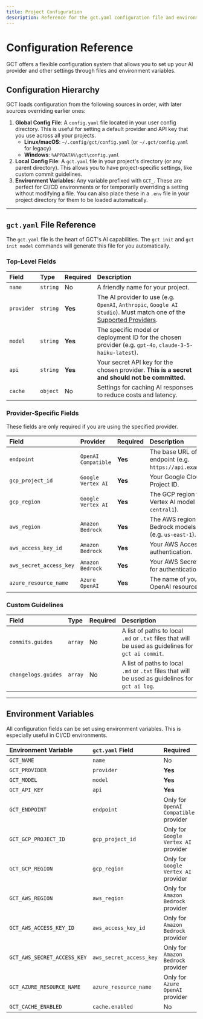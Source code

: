 ```yaml
---
title: Project Configuration
description: Reference for the gct.yaml configuration file and environment variables.
---
```


# Configuration Reference

GCT offers a flexible configuration system that allows you to set up your AI provider and other settings through files and environment variables.

## Configuration Hierarchy

GCT loads configuration from the following sources in order, with later sources overriding earlier ones:

1.  **Global Config File**: A `config.yaml` file located in your user config directory. This is useful for setting a default provider and API key that you use across all your projects.
    - **Linux/macOS**: `~/.config/gct/config.yaml` (or `~/.gct/config.yaml` for legacy)
    - **Windows**: `%APPDATA%\gct\config.yaml`
2.  **Local Config File**: A `gct.yaml` file in your project's directory (or any parent directory). This allows you to have project-specific settings, like custom commit guidelines.
3.  **Environment Variables**: Any variable prefixed with `GCT_`. These are perfect for CI/CD environments or for temporarily overriding a setting without modifying a file. You can also place these in a `.env` file in your project directory for them to be loaded automatically.

---

## `gct.yaml` File Reference

The `gct.yaml` file is the heart of GCT's AI capabilities. The `gct init` and `gct init model` commands will generate this file for you automatically.

### Top-Level Fields

| Field      | Type     | Required | Description                                                                                                                                                  |
| :--------- | :------- | :------- | :----------------------------------------------------------------------------------------------------------------------------------------------------------- |
| `name`     | `string` | No       | A friendly name for your project.                                                                                                                            |
| `provider` | `string` | **Yes**  | The AI provider to use (e.g. `OpenAI`, `Anthropic`, `Google AI Studio`). Must match one of the [Supported Providers](/docs/zds/gct/#supported-ai-providers). |
| `model`    | `string` | **Yes**  | The specific model or deployment ID for the chosen provider (e.g. `gpt-4o`, `claude-3-5-haiku-latest`).                                                      |
| `api`      | `string` | **Yes**  | Your secret API key for the chosen provider. **This is a secret and should not be committed.**                                                               |
| `cache`    | `object` | No       | Settings for caching AI responses to reduce costs and latency.                                                                                               |

### Provider-Specific Fields

These fields are only required if you are using the specified provider.

| Field                   | Provider            | Required | Description                                                             |
| :---------------------- | :------------------ | :------- | :---------------------------------------------------------------------- |
| `endpoint`              | `OpenAI Compatible` | **Yes**  | The base URL of the API endpoint (e.g. `https://api.example.com/v1`).   |
| `gcp_project_id`        | `Google Vertex AI`  | **Yes**  | Your Google Cloud Platform Project ID.                                  |
| `gcp_region`            | `Google Vertex AI`  | **Yes**  | The GCP region for your Vertex AI model (e.g. `us-central1`).           |
| `aws_region`            | `Amazon Bedrock`    | **Yes**  | The AWS region where your Bedrock models are hosted (e.g. `us-east-1`). |
| `aws_access_key_id`     | `Amazon Bedrock`    | **Yes**  | Your AWS Access Key ID for authentication.                              |
| `aws_secret_access_key` | `Amazon Bedrock`    | **Yes**  | Your AWS Secret Access Key for authentication.                          |
| `azure_resource_name`   | `Azure OpenAI`      | **Yes**  | The name of your Azure OpenAI resource.                                 |

### Custom Guidelines

| Field               | Type    | Required | Description                                                                                         |
| :------------------ | :------ | :------- | :-------------------------------------------------------------------------------------------------- |
| `commits.guides`    | `array` | No       | A list of paths to local `.md` or `.txt` files that will be used as guidelines for `gct ai commit`. |
| `changelogs.guides` | `array` | No       | A list of paths to local `.md` or `.txt` files that will be used as guidelines for `gct ai log`.    |

---

## Environment Variables

All configuration fields can be set using environment variables. This is especially useful in CI/CD environments.

| Environment Variable        | `gct.yaml` Field        | Required                              |
| :-------------------------- | :---------------------- | :------------------------------------ |
| `GCT_NAME`                  | `name`                  | No                                    |
| `GCT_PROVIDER`              | `provider`              | **Yes**                               |
| `GCT_MODEL`                 | `model`                 | **Yes**                               |
| `GCT_API_KEY`               | `api`                   | **Yes**                               |
| `GCT_ENDPOINT`              | `endpoint`              | Only for `OpenAI Compatible` provider |
| `GCT_GCP_PROJECT_ID`        | `gcp_project_id`        | Only for `Google Vertex AI` provider  |
| `GCT_GCP_REGION`            | `gcp_region`            | Only for `Google Vertex AI` provider  |
| `GCT_AWS_REGION`            | `aws_region`            | Only for `Amazon Bedrock` provider    |
| `GCT_AWS_ACCESS_KEY_ID`     | `aws_access_key_id`     | Only for `Amazon Bedrock` provider    |
| `GCT_AWS_SECRET_ACCESS_KEY` | `aws_secret_access_key` | Only for `Amazon Bedrock` provider    |
| `GCT_AZURE_RESOURCE_NAME`   | `azure_resource_name`   | Only for `Azure OpenAI` provider      |
| `GCT_CACHE_ENABLED`         | `cache.enabled`         | No                                    |
